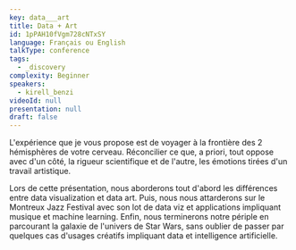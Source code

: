 ```yaml
---
key: data___art
title: Data + Art
id: 1pPAH10fVgm728cNTxSY
language: Français ou English
talkType: conference
tags:
  - _discovery
complexity: Beginner
speakers:
  - kirell_benzi
videoId: null
presentation: null
draft: false
---
```

L'expérience que je vous propose est de voyager à la frontière des 2 hémisphères de votre cerveau. Réconcilier ce que, a priori, tout oppose avec d'un côté, la rigueur scientifique et de l'autre, les émotions tirées d'un travail artistique.

Lors de cette présentation, nous aborderons tout d'abord les différences entre data visualization et data art. Puis, nous nous attarderons sur le Montreux Jazz Festival avec son lot de data viz et applications impliquant musique et machine learning. Enfin, nous terminerons notre périple en parcourant la galaxie de l'univers de Star Wars, sans oublier de passer par quelques cas d'usages créatifs impliquant data et intelligence artificielle.